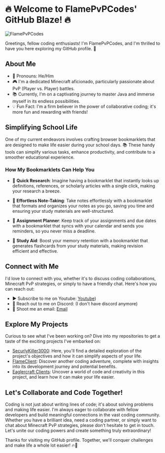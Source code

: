 # 🔥 Welcome to FlamePvPCodes' GitHub Blaze! 🔥
![FlamePvPCodes](https://avatars.githubusercontent.com/u/FlamePVPCodes)

Greetings, fellow coding enthusiasts! I'm FlamePvPCodes, and I'm thrilled to have you here exploring my GitHub profile. 🚀

## About Me

- 👦 Pronouns: He/Him
- 🎮 I'm a dedicated Minecraft aficionado, particularly passionate about PvP (Player vs. Player) battles.
- 📚 Currently, I'm on a captivating journey to master Java and immerse myself in its endless possibilities.
- 💡 Fun Fact: I'm a firm believer in the power of collaborative coding; it's more fun and rewarding with friends!

## Simplifying School Life

One of my current endeavors involves crafting browser bookmarklets that are designed to make life easier during your school days. 📚 These handy tools can simplify various tasks, enhance productivity, and contribute to a smoother educational experience.

### How My Bookmarklets Can Help You

- 📖 **Quick Research**: Imagine having a bookmarklet that instantly looks up definitions, references, or scholarly articles with a single click, making your research a breeze.

- 📝 **Effortless Note-Taking**: Take notes effortlessly with a bookmarklet that formats and organizes your notes as you go, saving you time and ensuring your study materials are well-structured.

- 📅 **Assignment Planner**: Keep track of your assignments and due dates with a bookmarklet that syncs with your calendar and sends you reminders, so you never miss a deadline.

- 🧠 **Study Aid**: Boost your memory retention with a bookmarklet that generates flashcards from your study materials, making revision efficient and effective.

## Connect with Me

I'd love to connect with you, whether it's to discuss coding collaborations, Minecraft PvP strategies, or simply to have a friendly chat. Here's how you can reach out:

- ▶ Subscribe to me on Youtube: [Youtube](https://www.youtube.com/@FIamePvP))
- 💬 Reach out to me on Discord: (I don't have discord anymore)
- 📧 Shoot me an email: [Email](FlameXD@skiff.com)

## Explore My Projects

Curious to see what I've been working on? Dive into my repositories to get a taste of the exciting projects I've embarked on:

- [SecurlyKiller3000](https://github.com/FlamePVPCodes/SecurlyKiller3000): Here, you'll find a detailed exploration of the project's objectives and how it can simplify aspects of your life.
- [FlameClient](https://github.com/FlamePVPCodes/FlameClient-3.8): Discover another coding adventure, complete with insights into its development journey and potential benefits.
- [Eaglercraft Clients](https://github.com/FlamePVPCodes/Eaglercraft-Clients): Uncover a world of code and creativity in this project, and learn how it can make your life easier.

## Let's Collaborate and Code Together!

Coding is not just about writing lines of code; it's about solving problems and making life easier. I'm always eager to collaborate with fellow developers and build meaningful connections in the vast coding community. Whether you have a brilliant idea, need a coding partner, or simply want to chat about Minecraft PvP strategies, please don't hesitate to get in touch. Let's unite our coding powers and create something truly extraordinary!

Thanks for visiting my GitHub profile. Together, we'll conquer challenges and make life a whole lot easier! 🔥🚀
